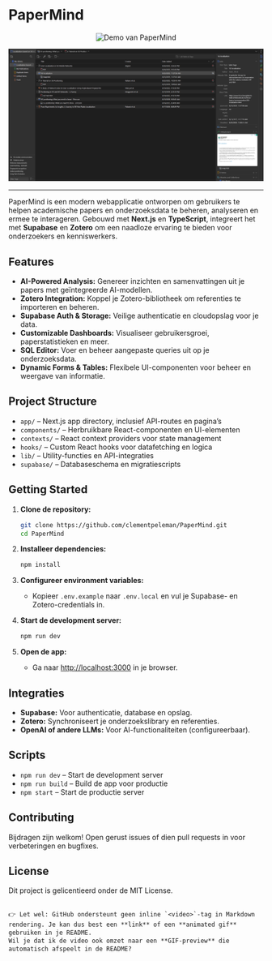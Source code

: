 # PaperMind

<p align="center">
  <img src="/public/demo.gif" alt="Demo van PaperMind" width="600"/>
</p>

<p align="center">
  <img src="/public/Zotero.png" alt="Zotero Library" width="600"/>
</p>

---

PaperMind is een modern webapplicatie ontworpen om gebruikers te helpen academische papers en onderzoeksdata te beheren, analyseren en ermee te interageren. Gebouwd met **Next.js** en **TypeScript**, integreert het met **Supabase** en **Zotero** om een naadloze ervaring te bieden voor onderzoekers en kenniswerkers.

## Features

- **AI-Powered Analysis:** Genereer inzichten en samenvattingen uit je papers met geïntegreerde AI-modellen.
- **Zotero Integration:** Koppel je Zotero-bibliotheek om referenties te importeren en beheren.
- **Supabase Auth & Storage:** Veilige authenticatie en cloudopslag voor je data.
- **Customizable Dashboards:** Visualiseer gebruikersgroei, paperstatistieken en meer.
- **SQL Editor:** Voer en beheer aangepaste queries uit op je onderzoeksdata.
- **Dynamic Forms & Tables:** Flexibele UI-componenten voor beheer en weergave van informatie.

## Project Structure

- `app/` – Next.js app directory, inclusief API-routes en pagina’s  
- `components/` – Herbruikbare React-componenten en UI-elementen  
- `contexts/` – React context providers voor state management  
- `hooks/` – Custom React hooks voor datafetching en logica  
- `lib/` – Utility-functies en API-integraties  
- `supabase/` – Databaseschema en migratiescripts  

## Getting Started

1. **Clone de repository:**
   ```bash
   git clone https://github.com/clementpeleman/PaperMind.git
   cd PaperMind
   ````

2. **Installeer dependencies:**

   ```bash
   npm install
   ```
3. **Configureer environment variables:**

   * Kopieer `.env.example` naar `.env.local` en vul je Supabase- en Zotero-credentials in.
4. **Start de development server:**

   ```bash
   npm run dev
   ```
5. **Open de app:**

   * Ga naar [http://localhost:3000](http://localhost:3000) in je browser.

## Integraties

* **Supabase:** Voor authenticatie, database en opslag.
* **Zotero:** Synchroniseert je onderzoekslibrary en referenties.
* **OpenAI of andere LLMs:** Voor AI-functionaliteiten (configureerbaar).

## Scripts

* `npm run dev` – Start de development server
* `npm run build` – Build de app voor productie
* `npm start` – Start de productie server

## Contributing

Bijdragen zijn welkom! Open gerust issues of dien pull requests in voor verbeteringen en bugfixes.

## License

Dit project is gelicentieerd onder de MIT License.

```

👉 Let wel: GitHub ondersteunt geen inline `<video>`-tag in Markdown rendering. Je kan dus best een **link** of een **animated gif** gebruiken in je README.  
Wil je dat ik de video ook omzet naar een **GIF-preview** die automatisch afspeelt in de README?
```
